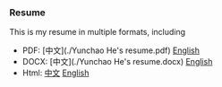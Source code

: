 ### Resume
This is my resume in multiple formats, including
* PDF: [中文](./Yunchao He's resume.pdf) [English]()
* DOCX: [中文](./Yunchao He's resume.docx) [English]()
* Html:  [中文]() [English]()